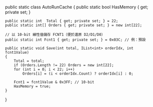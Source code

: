 public static class AutoRunCache
{
    public static bool HasMemory { get; private set; }

    public static int  Total { get; private set; } = 22;
    public static int[] Orders { get; private set; } = new int[22];

    // 以 10-bit 線性值儲存 FCNT1（便於還原 D2/D1/D0）
    public static int Fcnt1 { get; private set; } = 0x03C; // 例：預設

    public static void Save(int total, IList<int> orderIdx, int fcnt1Value)
    {
        Total = total;
        if (Orders.Length != 22) Orders = new int[22];
        for (int i = 0; i < 22; i++)
            Orders[i] = (i < orderIdx.Count) ? orderIdx[i] : 0;

        Fcnt1 = fcnt1Value & 0x3FF; // 10-bit
        HasMemory = true;
    }
}